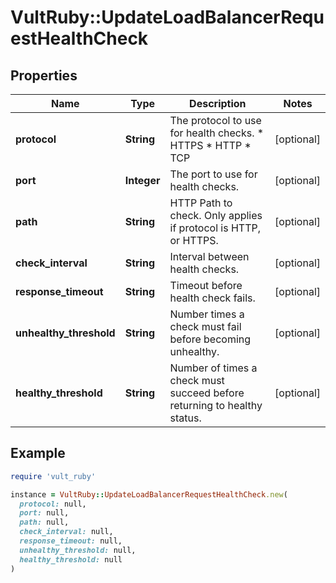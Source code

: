 # VultRuby::UpdateLoadBalancerRequestHealthCheck

## Properties

| Name | Type | Description | Notes |
| ---- | ---- | ----------- | ----- |
| **protocol** | **String** | The protocol to use for health checks.  * HTTPS * HTTP * TCP | [optional] |
| **port** | **Integer** | The port to use for health checks. | [optional] |
| **path** | **String** | HTTP Path to check. Only applies if protocol is HTTP, or HTTPS. | [optional] |
| **check_interval** | **String** | Interval between health checks. | [optional] |
| **response_timeout** | **String** | Timeout before health check fails. | [optional] |
| **unhealthy_threshold** | **String** | Number times a check must fail before becoming unhealthy. | [optional] |
| **healthy_threshold** | **String** | Number of times a check must succeed before returning to healthy status. | [optional] |

## Example

```ruby
require 'vult_ruby'

instance = VultRuby::UpdateLoadBalancerRequestHealthCheck.new(
  protocol: null,
  port: null,
  path: null,
  check_interval: null,
  response_timeout: null,
  unhealthy_threshold: null,
  healthy_threshold: null
)
```

